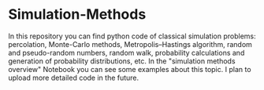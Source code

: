 # Simulation-Methods
In this repository you can find python code of classical simulation problems:  percolation, Monte-Carlo methods, Metropolis–Hastings algorithm, random and pseudo-random numbers, random walk, probability calculations and generation of probability distributions, etc. In the "simulation methods overview" Notebook you can see some examples about this topic. I plan to upload more detailed code in the future.
